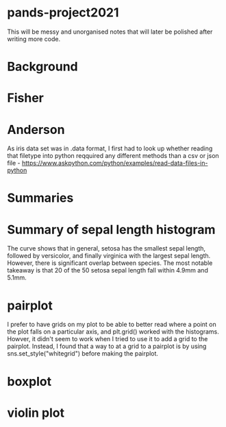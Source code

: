 # pands-project2021

This will be messy and unorganised notes that will later be polished after writing more code.

# Background


# Fisher


# Anderson


As iris data set was in .data format, I first had to look up whether reading that filetype into python reqquired any different methods than a csv or json file - https://www.askpython.com/python/examples/read-data-files-in-python

# Summaries


# Summary of sepal length histogram
The curve shows that in general, setosa has the smallest sepal length, followed by versicolor, and finally virginica with the largest sepal length. However, there is significant overlap between species. The most notable takeaway is that 20 of the 50 setosa sepal length fall within 4.9mm and 5.1mm. 

# pairplot
I prefer to have grids on my plot to be able to better read where a point on the plot falls on a particular axis, and plt.grid() worked with the histograms. Howver, it didn't seem to work when I tried to use it to add a grid to the pairplot. Instead, I found that a way to at a grid to a pairplot is by using sns.set_style("whitegrid") before making the pairplot.

# boxplot


# violin plot